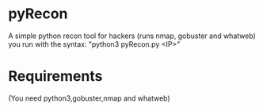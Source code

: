 # pyRecon
A simple python recon tool for hackers (runs nmap, gobuster and whatweb) you run with the syntax: "python3 pyRecon.py &lt;IP>"

# Requirements
(You need python3,gobuster,nmap and whatweb)
